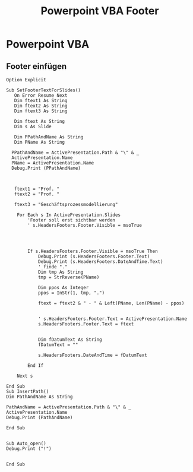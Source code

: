 ﻿---
layout: post
title: Powerpoint VBA Footer 
categories: [Office]
tags: [PPT, VBA, Footer, Skript]
--- 
# Powerpoint VBA 

## Footer einfügen 

	Option Explicit

	Sub SetFooterTextForSlides()
	   On Error Resume Next
	   Dim ftext1 As String
	   Dim ftext2 As String
	   Dim ftext3 As String
   
	   Dim ftext As String
	   Dim s As Slide
    
	   Dim PPathAndName As String
	   Dim PName As String

	  PPathAndName = ActivePresentation.Path & "\" & _
	  ActivePresentation.Name
	  PName = ActivePresentation.Name
	  Debug.Print (PPathAndName)

    
    
	   ftext1 = "Prof. "
	   ftext2 = "Prof. "

	   ftext3 = "Geschäftsprozessmodellierung"
      
		For Each s In ActivePresentation.Slides
			'Footer soll erst sichtbar werden
			' s.HeadersFooters.Footer.Visible = msoTrue

        
        
        
			If s.HeadersFooters.Footer.Visible = msoTrue Then
				Debug.Print (s.HeadersFooters.Footer.Text)
				Debug.Print (s.HeadersFooters.DateAndTime.Text)
				' finde "."
				Dim tmp As String
				tmp = StrReverse(PName)
            
				Dim ppos As Integer
				ppos = InStr(1, tmp, ".")
            
				ftext = ftext2 & " - " & Left(PName, Len(PName) - ppos)
            
            
				' s.HeadersFooters.Footer.Text = ActivePresentation.Name
				s.HeadersFooters.Footer.Text = ftext
            
            
				Dim fDatumText As String
				fDatumText = ""
            
				s.HeadersFooters.DateAndTime = fDatumText
            
			End If
       
		Next s

	End Sub
	Sub InsertPath()
	Dim PathAndName As String

	PathAndName = ActivePresentation.Path & "\" & _
	ActivePresentation.Name
	Debug.Print (PathAndName)

	End Sub


	Sub Auto_open()
	Debug.Print ("!")


	End Sub

